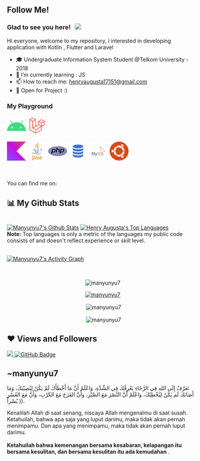 ## Follow Me!
### Glad to see you here! &nbsp; ![](https://visitor-badge.glitch.me/badge?page_id=henryaugusta.henryaugusta&style=flat-square&color=0088cc)


Hi everyone, welcome to my repository, 
i interested in developing application with Kotlin , Flutter and Laravel

- 🎓 Undergraduate Information System Student @Telkom University - 2018
- 🌱 I’m currently learning : JS
- 📫 How to reach me: henryaugusta17151@gmail.com  
- 🔭 Open for Project :)  

### My Playground   
<code><img height="50" src="https://raw.githubusercontent.com/github/explore/80688e429a7d4ef2fca1e82350fe8e3517d3494d/topics/android/android.png"></code>
<code><img height="50" src="https://raw.githubusercontent.com/github/explore/80688e429a7d4ef2fca1e82350fe8e3517d3494d/topics/laravel/laravel.png"></code>
<!-- <code><img height="50" src="https://raw.githubusercontent.com/github/explore/80688e429a7d4ef2fca1e82350fe8e3517d3494d/topics/vue/vue.png"></code> -->
<code><img height="50" src="https://raw.githubusercontent.com/github/explore/80688e429a7d4ef2fca1e82350fe8e3517d3494d/topics/kotlin/kotlin.png"></code>
<code><img height="50" src="https://raw.githubusercontent.com/github/explore/80688e429a7d4ef2fca1e82350fe8e3517d3494d/topics/java/java.png"></code>
<code><img height="50" src="https://raw.githubusercontent.com/github/explore/80688e429a7d4ef2fca1e82350fe8e3517d3494d/topics/php/php.png"></code>
<code><img height="50" src="https://raw.githubusercontent.com/github/explore/80688e429a7d4ef2fca1e82350fe8e3517d3494d/topics/sql/sql.png"></code>
<code><img height="50" src="https://raw.githubusercontent.com/github/explore/80688e429a7d4ef2fca1e82350fe8e3517d3494d/topics/mysql/mysql.png"></code>
<code><img height="50" src="https://raw.githubusercontent.com/github/explore/80688e429a7d4ef2fca1e82350fe8e3517d3494d/topics/ubuntu/ubuntu.png"></code>
<!-- <code><img height="50" src="https://raw.githubusercontent.com/github/explore/80688e429a7d4ef2fca1e82350fe8e3517d3494d/topics/python/python.png"></code> -->
<br><br>
You can find me on:
<!-- <br>[LinkedIn](https://www.linkedin.com/in/henry-augusta-666952170/) -->
<!-- <br>[Instagram](https://www.instagram.com/_henryaugusta/?hl=en) -->


## 📊 My Github Stats
  <br/>
    <a href="https://github.com/manunyu7/github-readme-stats"><img alt="Manyunyu7's Github Stats" src="https://github-readme-stats.vercel.app/api?username=manyunyu7&show_icons=true&count_private=true&theme=react&hide_border=true&bg_color=0D1117" /></a>
  <a href="https://github.com/manyunyu7/github-readme-stats"><img alt="Henry Augusta's Top Languages" src="https://github-readme-stats.vercel.app/api/top-langs/?username=manyunyu7&langs_count=8&count_private=true&layout=compact&theme=react&hide_border=true&bg_color=0D1117" /></a>
  <br/>
  <b>Note:</b> Top languages is only a metric of the languages my public code consists of and doesn't reflect experience or skill level.


<br/>
<br/>

<a href="https://github.com/manyunyu7/github-readme-activity-graph"><img alt="Manyunyu7's Activity Graph" src="https://activity-graph.herokuapp.com/graph?username=manyunyu7&bg_color=0D1117&color=5BCDEC&line=5BCDEC&point=FFFFFF&hide_border=true" /></a>

<br/>
<p align="center"><img align="center" src="https://github-readme-streak-stats.herokuapp.com/?user=manyunyu7&" alt="manyunyu7" /></p>
<p width="100%"  align="center"> <a href="https://github.com/ryo-ma/github-profile-trophy"><img src="https://github-profile-trophy.vercel.app/?username=manyunyu7" alt="manyunyu7" /></a> </p>
<p  align="center">&nbsp;<img align="center" src="https://github-readme-stats.vercel.app/api?username=manyunyu7&show_icons=true&locale=en" alt="manyunyu7" /></p>
<p  align="center">&nbsp;<img align="center" src="https://github-readme-stats.vercel.app/api/top-langs/?username=manyunyu7" alt="manyunyu7" /></p>

## ❤ Views and Followers

<a href="https://github.com/Meghna-DAS/github-profile-views-counter">
    <img src="https://komarev.com/ghpvc/?username=manyunyu7">
</a>
<a href="https://github.com/manyunyu7?tab=followers"><img src="https://img.shields.io/github/followers/manyunyu7?label=Followers&style=social" alt="GitHub Badge"></a>

## ~manyunyu7

تَعَرَّفْ إِلَى اللهِ فِي الرَّخَاءِ يَعْرِفْكَ فِي الشِّدَّةِ، وَاعْلَمْ أَنَّ مَا أَخْطَأَكَ لَمْ يَكُنْ لِيُصِيْبَكَ، وَمَا أَصَابَكَ لَم يَكُنْ لِيُخْطِئَكَ، وَاعْلَمْ أَنَّ النَّصْرَ مَعَ الصَّبْرِ، وَأَنَّ الفَرَجَ مَعَ الكَرْبِ، وَأَنَّ مَعَ العُسْرِ يُسْراً )).

<p>
Kenalilah Allah di saat senang, niscaya Allah mengenalmu di saat susah. Ketahuilah, bahwa apa saja yang luput darimu, maka tidak akan pernah menimpamu. Dan apa yang menimpamu, maka tidak akan pernah luput darimu. <br><br> <strong>Ketahuilah bahwa kemenangan bersama kesabaran, kelapangan itu bersama kesulitan, dan bersama kesulitan itu ada kemudahan  </strong> .
</p>

